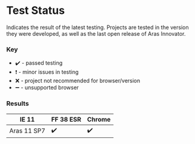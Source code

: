 # Test Status

Indicates the result of the latest testing. Projects are tested in the version they were developed, as well as the last open release of Aras Innovator.

### Key
  * :heavy_check_mark: - passed testing
  * :heavy_exclamation_mark: - minor issues in testing
  * :x: - project not recommended for browser/version
  * :heavy_minus_sign: - unsupported browser

### Results

 | IE 11 | FF 38 ESR | Chrome
---|---|---|
Aras 11 SP7 | :heavy_check_mark: | :heavy_check_mark: | :heavy_check_mark:
